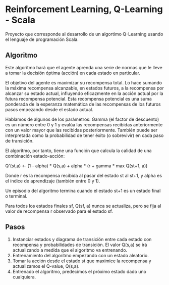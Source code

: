 # Reinforcement Learning, Q-Learning - Scala

Proyecto que corresponde al desarrollo de un algortimo Q-Learning usando el lenguaje de programación Scala.

## Algoritmo

Este algoritmo hará que el agente aprenda una serie de normas que le lleve a tomar la decisión óptima (acción) en cada estado en particular.

El objetivo del agente es maximizar su recompensa total. Lo hace sumando la máxima recompensa alcanzable, en estados futuros, a la recompensa por alcanzar su estado actual, influyendo eficazmente en la acción actual por la futura recompensa potencial. Esta recompensa potencial es una suma ponderada de la esperanza matemática de las recompensas de los futuros pasos empezando desde el estado actual.

Hablamos de algunos de los parámetros: Gamma  (el factor de descuento) es un número entre 0 y 1 y evalúa las recompensas recibidas anteriormente con un valor mayor que las recibidas posteriormente. También puede ser interpretada como la probabilidad de tener éxito (o sobrevivir) en cada paso de transición.

El algoritmo, por tanto, tiene una función que calcula la calidad de una combinación estado-acción:

Q'(st,a) <- (1 - alpha) * Q(s,a) + alpha * (r + gamma * max Q(st+1, a))

Donde r es la recompensa recibida al pasar del estado st al st+1, y alpha es el índice de aprendizaje (también entre 0 y 1).

Un episodio del algoritmo termina cuando el estado st+1 es un estado final o terminal.

Para todos los estados finales sf, Q(sf, a) nunca se actualiza, pero se fija al valor de recompensa r observado para el estado sf.

## Pasos

1. Instanciar estados y diagrama de transición entre cada estado con recompensa y probabilidades de transición. El valor Q(s,a) se irá actualizando a medida que el algoritmo va entrenando.
2. Entrenamiento del algoritmo empezando con un estado aleatorio.
3. Tomar la acción desde el estado st que maximice la recompensa y actualizamos el Q-value, Q(s,a).
4. Entrenado el algoritmo, predecimos el próximo estado dado uno cualquiera.
